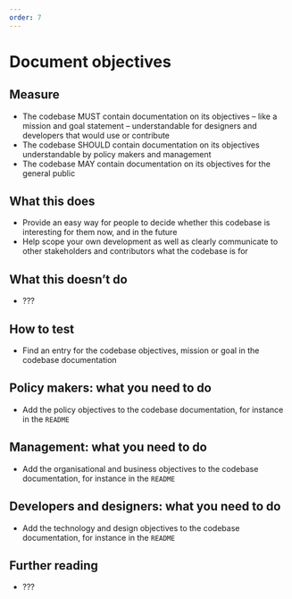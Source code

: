 ```yaml
---
order: 7
---
```


# Document objectives

## Measure

* The codebase MUST contain documentation on its objectives – like a mission and goal statement – understandable for designers and developers that would use or contribute
* The codebase SHOULD contain documentation on its objectives understandable by policy makers and management
* The codebase MAY contain documentation on its objectives for the general public

## What this does

* Provide an easy way for people to decide whether this codebase is interesting for them now, and in the future
* Help scope your own development as well as clearly communicate to other stakeholders and contributors what the codebase is for

## What this doesn’t do

* ???

## How to test

* Find an entry for the codebase objectives, mission or goal in the codebase documentation

## Policy makers: what you need to do

* Add the policy objectives to the codebase documentation, for instance in the `README`

## Management: what you need to do

* Add the organisational and business objectives to the codebase documentation, for instance in the `README`

## Developers and designers: what you need to do

* Add the technology and design objectives to the codebase documentation, for instance in the `README`

## Further reading

* ???
